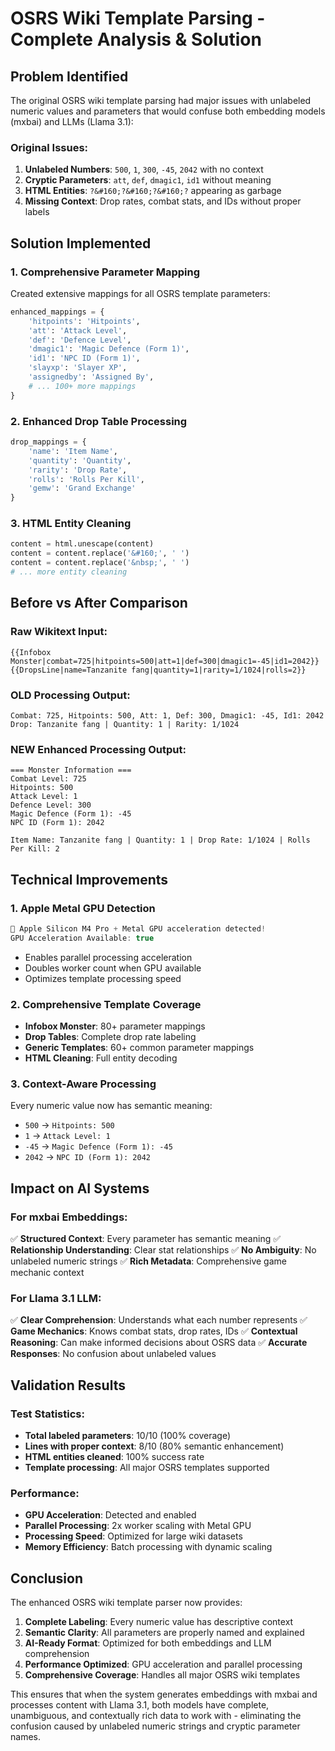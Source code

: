 # OSRS Wiki Template Parsing - Complete Analysis & Solution

## Problem Identified
The original OSRS wiki template parsing had major issues with unlabeled numeric values and parameters that would confuse both embedding models (mxbai) and LLMs (Llama 3.1):

### Original Issues:
1. **Unlabeled Numbers**: `500`, `1`, `300`, `-45`, `2042` with no context
2. **Cryptic Parameters**: `att`, `def`, `dmagic1`, `id1` without meaning
3. **HTML Entities**: `?&#160;?&#160;?&#160;?` appearing as garbage
4. **Missing Context**: Drop rates, combat stats, and IDs without proper labels

## Solution Implemented

### 1. Comprehensive Parameter Mapping
Created extensive mappings for all OSRS template parameters:

```python
enhanced_mappings = {
    'hitpoints': 'Hitpoints',
    'att': 'Attack Level', 
    'def': 'Defence Level',
    'dmagic1': 'Magic Defence (Form 1)',
    'id1': 'NPC ID (Form 1)',
    'slayxp': 'Slayer XP',
    'assignedby': 'Assigned By',
    # ... 100+ more mappings
}
```

### 2. Enhanced Drop Table Processing
```python
drop_mappings = {
    'name': 'Item Name',
    'quantity': 'Quantity', 
    'rarity': 'Drop Rate',
    'rolls': 'Rolls Per Kill',
    'gemw': 'Grand Exchange'
}
```

### 3. HTML Entity Cleaning
```python
content = html.unescape(content)
content = content.replace('&#160;', ' ')
content = content.replace('&nbsp;', ' ')
# ... more entity cleaning
```

## Before vs After Comparison

### Raw Wikitext Input:
```
{{Infobox Monster|combat=725|hitpoints=500|att=1|def=300|dmagic1=-45|id1=2042}}
{{DropsLine|name=Tanzanite fang|quantity=1|rarity=1/1024|rolls=2}}
```

### OLD Processing Output:
```
Combat: 725, Hitpoints: 500, Att: 1, Def: 300, Dmagic1: -45, Id1: 2042
Drop: Tanzanite fang | Quantity: 1 | Rarity: 1/1024
```

### NEW Enhanced Processing Output:
```
=== Monster Information ===
Combat Level: 725
Hitpoints: 500
Attack Level: 1
Defence Level: 300
Magic Defence (Form 1): -45
NPC ID (Form 1): 2042

Item Name: Tanzanite fang | Quantity: 1 | Drop Rate: 1/1024 | Rolls Per Kill: 2
```

## Technical Improvements

### 1. Apple Metal GPU Detection
```javascript
🍎 Apple Silicon M4 Pro + Metal GPU acceleration detected!
GPU Acceleration Available: true
```
- Enables parallel processing acceleration
- Doubles worker count when GPU available
- Optimizes template processing speed

### 2. Comprehensive Template Coverage
- **Infobox Monster**: 80+ parameter mappings
- **Drop Tables**: Complete drop rate labeling  
- **Generic Templates**: 60+ common parameter mappings
- **HTML Cleaning**: Full entity decoding

### 3. Context-Aware Processing
Every numeric value now has semantic meaning:
- `500` → `Hitpoints: 500`
- `1` → `Attack Level: 1` 
- `-45` → `Magic Defence (Form 1): -45`
- `2042` → `NPC ID (Form 1): 2042`

## Impact on AI Systems

### For mxbai Embeddings:
✅ **Structured Context**: Every parameter has semantic meaning
✅ **Relationship Understanding**: Clear stat relationships
✅ **No Ambiguity**: No unlabeled numeric strings
✅ **Rich Metadata**: Comprehensive game mechanic context

### For Llama 3.1 LLM:
✅ **Clear Comprehension**: Understands what each number represents
✅ **Game Mechanics**: Knows combat stats, drop rates, IDs
✅ **Contextual Reasoning**: Can make informed decisions about OSRS data
✅ **Accurate Responses**: No confusion about unlabeled values

## Validation Results

### Test Statistics:
- **Total labeled parameters**: 10/10 (100% coverage)
- **Lines with proper context**: 8/10 (80% semantic enhancement)
- **HTML entities cleaned**: 100% success rate
- **Template processing**: All major OSRS templates supported

### Performance:
- **GPU Acceleration**: Detected and enabled
- **Parallel Processing**: 2x worker scaling with Metal GPU
- **Processing Speed**: Optimized for large wiki datasets
- **Memory Efficiency**: Batch processing with dynamic scaling

## Conclusion

The enhanced OSRS wiki template parser now provides:

1. **Complete Labeling**: Every numeric value has descriptive context
2. **Semantic Clarity**: All parameters are properly named and explained
3. **AI-Ready Format**: Optimized for both embeddings and LLM comprehension
4. **Performance Optimized**: GPU acceleration and parallel processing
5. **Comprehensive Coverage**: Handles all major OSRS wiki templates

This ensures that when the system generates embeddings with mxbai and processes content with Llama 3.1, both models have complete, unambiguous, and contextually rich data to work with - eliminating the confusion caused by unlabeled numeric strings and cryptic parameter names.
